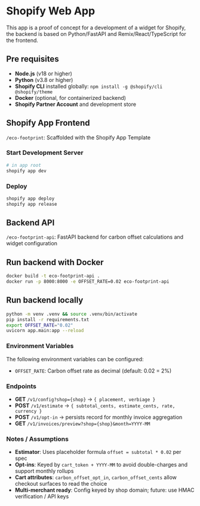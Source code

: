# Shopify Web App
This app is a proof of concept for a development of a widget for Shopify, the backend is based on Python/FastAPI and Remix/React/TypeScript for the frontend.

## Pre requisites

- **Node.js** (v18 or higher)
- **Python** (v3.8 or higher)
- **Shopify CLI** installed globally: `npm install -g @shopify/cli @shopify/theme`
- **Docker** (optional, for containerized backend)
- **Shopify Partner Account** and development store

## Shopify App Frontend
`/eco-footprint`: Scaffolded with the Shopify App Template

### Start Development Server
```bash
# in app root
shopify app dev
```

### Deploy
```bash
shopify app deploy
shopify app release
```

## Backend API
`/eco-footprint-api`: FastAPI backend for carbon offset calculations and widget configuration

## Run backend with Docker
```bash
docker build -t eco-footprint-api .
docker run -p 8000:8000 -e OFFSET_RATE=0.02 eco-footprint-api
```

## Run backend locally
```bash
python -m venv .venv && source .venv/bin/activate
pip install -r requirements.txt
export OFFSET_RATE="0.02"
uvicorn app.main:app --reload
```

### Environment Variables

The following environment variables can be configured:
- `OFFSET_RATE`: Carbon offset rate as decimal (default: 0.02 = 2%)

### Endpoints

- **GET** `/v1/config?shop={shop}` → `{ placement, verbiage }`
- **POST** `/v1/estimate` → `{ subtotal_cents, estimate_cents, rate, currency }`
- **POST** `/v1/opt-in` → persists record for monthly invoice aggregation
- **GET** `/v1/invoices/preview?shop={shop}&month=YYYY-MM`

### Notes / Assumptions

- **Estimator**: Uses placeholder formula `offset = subtotal * 0.02` per spec
- **Opt-ins**: Keyed by `cart_token + YYYY-MM` to avoid double-charges and support monthly rollups
- **Cart attributes**: `carbon_offset_opt_in`, `carbon_offset_cents` allow checkout surfaces to read the choice
- **Multi-merchant ready**: Config keyed by shop domain; future: use HMAC verification / API keys